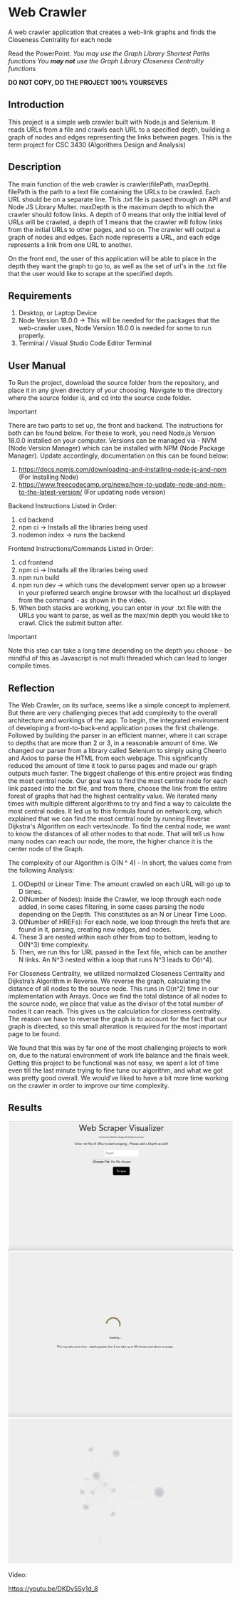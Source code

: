 # Web Crawler
A web crawler application that creates a web-link graphs and finds the Closeness Centrality for each node

Read the PowerPoint.
*You may use the Graph Library Shortest Paths functions*
*You **may not** use the Graph Library Closeness Centrality functions*

**DO NOT COPY, DO THE PROJECT 100% YOURSEVES**

## Introduction	

This project is a simple web crawler built with Node.js and Selenium. It reads URLs from a file and crawls each URL to a specified depth, building a graph of nodes and edges representing the links between pages. This is the term project for CSC 3430 (Algorithms Design and Analysis)

## Description

The main function of the web crawler is crawler(filePath, maxDepth).
filePath is the path to a text file containing the URLs to be crawled. Each URL should be on a separate line. This .txt file is passed through an API and Node JS Library Multer.
maxDepth is the maximum depth to which the crawler should follow links. A depth of 0 means that only the initial level of URLs will be crawled, a depth of 1 means that the crawler will follow links from the initial URLs to other pages, and so on.
The crawler will output a graph of nodes and edges. Each node represents a URL, and each edge represents a link from one URL to another.

On the front end, the user of this application will be able to place in the depth they want the graph to go to, as well as the set of url's in the .txt file that the user would like to scrape at the specified depth.

## Requirements	
1. Desktop, or Laptop Device
2. Node Version 18.0.0 -> This will be needed for the packages that the web-crawler uses, Node Version 18.0.0 is needed for some to run properly.
3. Terminal / Visual Studio Code Editor Terminal
   
## User Manual
To Run the project, download the source folder from the repository, and place it in any given directory of your choosing. Navigate to the directory where the source folder is, and cd into the source code folder.

> [!IMPORTANT]
> There are two parts to set up, the front and backend. The instructions for both can be found below. For these to work, you need Node.js Version 18.0.0 installed on your computer.
> Versions can be managed via - NVM (Node Version Manager) which can be installed with NPM (Node Package Manager). Update accordingly, documentation on this can be found below:
> 1. https://docs.npmjs.com/downloading-and-installing-node-js-and-npm (For Installing Node)
> 2. https://www.freecodecamp.org/news/how-to-update-node-and-npm-to-the-latest-version/ (For updating node version)

Backend Instructions Listed in Order: 

1. cd backend
2. npm ci -> Installs all the libraries being used
3. nodemon index -> runs the backend

Frontend Instructions/Commands Listed in Order: 

1. cd frontend
2. npm ci -> Installs all the libraries being used
3. npm run build
4. npm run dev -> which runs the development server open up a browser in your preferred search engine browser with the localhost url displayed from the command - as shown in the video.
5. When both stacks are working, you can enter in your .txt file with the URLs you want to parse, as well as the max/min depth you would like to crawl. Click the submit button after. 

> [!IMPORTANT]
> Note this step can take a long time depending on the depth you choose - be mindful of this as Javascript is not multi threaded which can lead to longer compile times.


## Reflection
>  
The Web Crawler, on its surface, seems like a simple concept to implement. But there are very challenging pieces that add complexity to the overall architecture and workings of the app. To begin, the integrated environment of developing a front-to-back-end application poses the first challenge. Followed by building the parser in an efficient manner, where it can scrape to depths that are more than 2 or 3, in a reasonable amount of time. We changed our parser from a library called Selenium to simply using Cheerio and Axios to parse the HTML from each webpage. This significantly reduced the amount of time it took to parse pages and made our graph outputs much faster.
The biggest challenge of this entire project was finding the most central node. Our goal was to find the most central node for each link passed into the .txt file, and from there, choose the link from the entire forest of graphs that had the highest centrality value. We iterated many times with multiple different algorithms to try and find a way to calculate the most central nodes. It led us to this formula found on network.org, which explained that we can find the most central node by running Reverse Dijkstra's Algorithm on each vertex/node. To find the central node, we want to know the distances of all other nodes to that node. That will tell us how many nodes can reach our node, the more, the higher chance it is the center node of the Graph. 

The complexity of our Algorithm is O(N ^ 4) - In short, the values come from the following Analysis:

1.	O(Depth) or Linear Time: The amount crawled on each URL will go up to D times.
2.	O(Number of Nodes): Inside the Crawler, we loop through each node added, in some cases filtering, in some cases parsing the node depending on the Depth. This constitutes as an N or Linear Time Loop.
3.	O(Number of HREFs): For each node, we loop through the hrefs that are found in it, parsing, creating new edges, and nodes.
4.	These 3 are nested within each other from top to bottom, leading to O(N^3) time complexity.
5.	Then, we run this for URL passed in the Text file, which can be another N links. An N^3 nested within a loop that runs N^3 leads to O(n^4).

For Closeness Centrality, we utilized normalized Closeness Centrality and Dijkstra’s Algorithm in Reverse. We reverse the graph, calculating the distance of all nodes to the source node. This runs in O(n^2) time in our implementation with Arrays. Once we find the total distance of all nodes to the source node, we place that value as the divisor of the total number of nodes it can reach. This gives us the calculation for closeness centrality. The reason we have to reverse the graph is to account for the fact that our graph is directed, so this small alteration is required for the most important page to be found.

We found that this was by far one of the most challenging projects to work on, due to the natural environment of work life balance and the finals week. Getting this project to be functional was not easy, we spent a lot of time even till the last minute trying to fine tune our algorithm, and what we got was pretty good overall. We would’ve liked to have a bit more time working on the crawler in order to improve our time complexity.

## Results

![](Screenshot%201.png)
![](Screenshot%202.png)
![](Screenshot%203.png)

Video: 

https://youtu.be/DKDv5Sy1d_8
